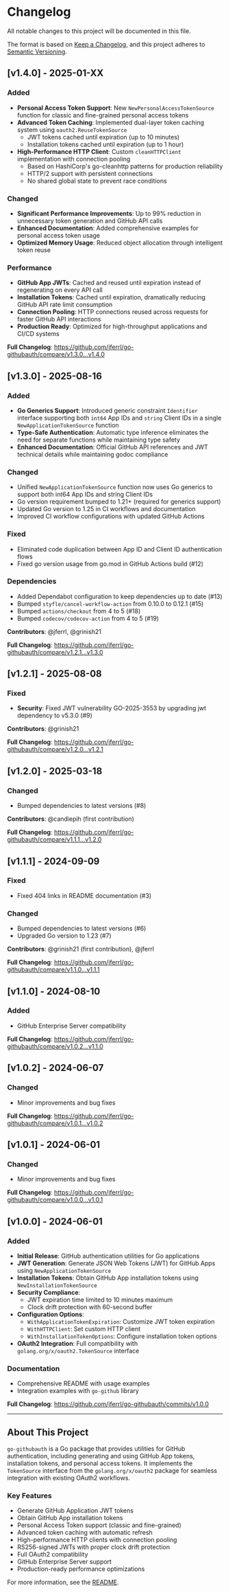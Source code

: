 # Changelog

All notable changes to this project will be documented in this file.

The format is based on [Keep a Changelog](https://keepachangelog.com/en/1.0.0/),
and this project adheres to [Semantic Versioning](https://semver.org/spec/v2.0.0.html).

## [v1.4.0] - 2025-01-XX

### Added

- **Personal Access Token Support**: New `NewPersonalAccessTokenSource` function for classic and fine-grained personal access tokens
- **Advanced Token Caching**: Implemented dual-layer token caching system using `oauth2.ReuseTokenSource`
  - JWT tokens cached until expiration (up to 10 minutes)
  - Installation tokens cached until expiration (up to 1 hour)
- **High-Performance HTTP Client**: Custom `cleanHTTPClient` implementation with connection pooling
  - Based on HashiCorp's go-cleanhttp patterns for production reliability
  - HTTP/2 support with persistent connections
  - No shared global state to prevent race conditions

### Changed

- **Significant Performance Improvements**: Up to 99% reduction in unnecessary token generation and GitHub API calls
- **Enhanced Documentation**: Added comprehensive examples for personal access token usage
- **Optimized Memory Usage**: Reduced object allocation through intelligent token reuse

### Performance

- **GitHub App JWTs**: Cached and reused until expiration instead of regenerating on every API call
- **Installation Tokens**: Cached until expiration, dramatically reducing GitHub API rate limit consumption  
- **Connection Pooling**: HTTP connections reused across requests for faster GitHub API interactions
- **Production Ready**: Optimized for high-throughput applications and CI/CD systems

**Full Changelog**: <https://github.com/jferrl/go-githubauth/compare/v1.3.0...v1.4.0>

## [v1.3.0] - 2025-08-16

### Added

- **Go Generics Support**: Introduced generic constraint `Identifier` interface supporting both `int64` App IDs and `string` Client IDs in a single `NewApplicationTokenSource` function
- **Type-Safe Authentication**: Automatic type inference eliminates the need for separate functions while maintaining type safety
- **Enhanced Documentation**: Official GitHub API references and JWT technical details while maintaining godoc compliance

### Changed

- Unified `NewApplicationTokenSource` function now uses Go generics to support both int64 App IDs and string Client IDs
- Go version requirement bumped to 1.21+ (required for generics support)
- Updated Go version to 1.25 in CI workflows and documentation
- Improved CI workflow configurations with updated GitHub Actions

### Fixed

- Eliminated code duplication between App ID and Client ID authentication flows
- Fixed go version usage from go.mod in GitHub Actions build (#12)

### Dependencies

- Added Dependabot configuration to keep dependencies up to date (#13)
- Bumped `styfle/cancel-workflow-action` from 0.10.0 to 0.12.1 (#15)
- Bumped `actions/checkout` from 4 to 5 (#18)
- Bumped `codecov/codecov-action` from 4 to 5 (#19)

**Contributors**: @jferrl, @grinish21

**Full Changelog**: <https://github.com/jferrl/go-githubauth/compare/v1.2.1...v1.3.0>

## [v1.2.1] - 2025-08-08

### Fixed

- **Security**: Fixed JWT vulnerability GO-2025-3553 by upgrading jwt dependency to v5.3.0 (#9)

**Contributors**: @grinish21

**Full Changelog**: <https://github.com/jferrl/go-githubauth/compare/v1.2.0...v1.2.1>

## [v1.2.0] - 2025-03-18

### Changed

- Bumped dependencies to latest versions (#8)

**Contributors**: @candiepih (first contribution)

**Full Changelog**: <https://github.com/jferrl/go-githubauth/compare/v1.1.1...v1.2.0>

## [v1.1.1] - 2024-09-09

### Fixed

- Fixed 404 links in README documentation (#3)

### Changed

- Bumped dependencies to latest versions (#6)
- Upgraded Go version to 1.23 (#7)

**Contributors**: @grinish21 (first contribution), @jferrl

**Full Changelog**: <https://github.com/jferrl/go-githubauth/compare/v1.1.0...v1.1.1>

## [v1.1.0] - 2024-08-10

### Added

- GitHub Enterprise Server compatibility

**Full Changelog**: <https://github.com/jferrl/go-githubauth/compare/v1.0.2...v1.1.0>

## [v1.0.2] - 2024-06-07

### Changed

- Minor improvements and bug fixes

**Full Changelog**: <https://github.com/jferrl/go-githubauth/compare/v1.0.1...v1.0.2>

## [v1.0.1] - 2024-06-01

### Changed

- Minor improvements and bug fixes

**Full Changelog**: <https://github.com/jferrl/go-githubauth/compare/v1.0.0...v1.0.1>

## [v1.0.0] - 2024-06-01

### Added

- **Initial Release**: GitHub authentication utilities for Go applications
- **JWT Generation**: Generate JSON Web Tokens (JWT) for GitHub Apps using `NewApplicationTokenSource`
- **Installation Tokens**: Obtain GitHub App installation tokens using `NewInstallationTokenSource`
- **Security Compliance**:
  - JWT expiration time limited to 10 minutes maximum
  - Clock drift protection with 60-second buffer
- **Configuration Options**:
  - `WithApplicationTokenExpiration`: Customize JWT token expiration
  - `WithHTTPClient`: Set custom HTTP client
  - `WithInstallationTokenOptions`: Configure installation token options
- **OAuth2 Integration**: Full compatibility with `golang.org/x/oauth2.TokenSource` interface

### Documentation

- Comprehensive README with usage examples
- Integration examples with `go-github` library

**Full Changelog**: <https://github.com/jferrl/go-githubauth/commits/v1.0.0>

---

## About This Project

`go-githubauth` is a Go package that provides utilities for GitHub authentication, including generating and using GitHub App tokens, installation tokens, and personal access tokens. It implements the `TokenSource` interface from the `golang.org/x/oauth2` package for seamless integration with existing OAuth2 workflows.

### Key Features

- Generate GitHub Application JWT tokens
- Obtain GitHub App installation tokens  
- Personal Access Token support (classic and fine-grained)
- Advanced token caching with automatic refresh
- High-performance HTTP clients with connection pooling
- RS256-signed JWTs with proper clock drift protection
- Full OAuth2 compatibility
- GitHub Enterprise Server support
- Production-ready performance optimizations

For more information, see the [README](README.md).
